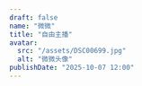 ```yaml
---
draft: false
name: "微微"
title: "自由主播"
avatar:
  src: "/assets/DSC00699.jpg"
  alt: "微微头像"
publishDate: "2025-10-07 12:00"
---
```

